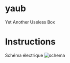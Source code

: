 # yaub
Yet Another Useless Box

# Instructions
Schéma électrique
![schema](https://raw.githubusercontent.com/fablab-chaux-de-fonds/yaub/master/schema.svg.png)
